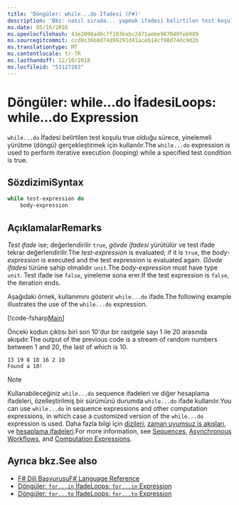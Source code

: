 ```yaml
---
title: 'Döngüler: while...do İfadesi (F#)'
description: 'Bkz: nasıl sırada... yapmak ifadesi belirtilen test koşulu true olduğu sürece, yinelemeli yürütme (döngü) gerçekleştirmek için kullanılır.'
ms.date: 05/16/2016
ms.openlocfilehash: 43e2098ad6c7f103babc2471aebe987040feb989
ms.sourcegitcommit: ccd8c36b0d74d99291d41aceb14cf98d74dc9d2b
ms.translationtype: MT
ms.contentlocale: tr-TR
ms.lasthandoff: 12/10/2018
ms.locfileid: "53127283"
---
```

# <a name="loops-whiledo-expression"></a><span data-ttu-id="bd1df-103">Döngüler: while...do İfadesi</span><span class="sxs-lookup"><span data-stu-id="bd1df-103">Loops: while...do Expression</span></span>

<span data-ttu-id="bd1df-104">`while...do` İfadesi belirtilen test koşulu true olduğu sürece, yinelemeli yürütme (döngü) gerçekleştirmek için kullanılır.</span><span class="sxs-lookup"><span data-stu-id="bd1df-104">The `while...do` expression is used to perform iterative execution (looping) while a specified test condition is true.</span></span>

## <a name="syntax"></a><span data-ttu-id="bd1df-105">Sözdizimi</span><span class="sxs-lookup"><span data-stu-id="bd1df-105">Syntax</span></span>

```fsharp
while test-expression do
    body-expression
```

## <a name="remarks"></a><span data-ttu-id="bd1df-106">Açıklamalar</span><span class="sxs-lookup"><span data-stu-id="bd1df-106">Remarks</span></span>

<span data-ttu-id="bd1df-107">*Test ifade* ise; değerlendirilir `true`, *gövde ifadesi* yürütülür ve test ifade tekrar değerlendirilir.</span><span class="sxs-lookup"><span data-stu-id="bd1df-107">The *test-expression* is evaluated; if it is `true`, the *body-expression* is executed and the test expression is evaluated again.</span></span> <span data-ttu-id="bd1df-108">*Gövde ifadesi* türüne sahip olmalıdır `unit`.</span><span class="sxs-lookup"><span data-stu-id="bd1df-108">The *body-expression* must have type `unit`.</span></span> <span data-ttu-id="bd1df-109">Test ifade ise `false`, yineleme sona erer.</span><span class="sxs-lookup"><span data-stu-id="bd1df-109">If the test expression is `false`, the iteration ends.</span></span>

<span data-ttu-id="bd1df-110">Aşağıdaki örnek, kullanımını gösterir `while...do` ifade.</span><span class="sxs-lookup"><span data-stu-id="bd1df-110">The following example illustrates the use of the `while...do` expression.</span></span>

[!code-fsharp[Main](../../../samples/snippets/fsharp/lang-ref-2/snippet5301.fs)]

<span data-ttu-id="bd1df-111">Önceki kodun çıktısı biri son 10'dur bir rastgele sayı 1 ile 20 arasında akışıdır.</span><span class="sxs-lookup"><span data-stu-id="bd1df-111">The output of the previous code is a stream of random numbers between 1 and 20, the last of which is 10.</span></span>

```
13 19 8 18 16 2 10
Found a 10!
```

> [!NOTE]
> <span data-ttu-id="bd1df-112">Kullanabileceğiniz `while...do` sequence ifadeleri ve diğer hesaplama ifadeleri, özelleştirilmiş bir sürümünü durumda `while...do` ifade kullanılır.</span><span class="sxs-lookup"><span data-stu-id="bd1df-112">You can use `while...do` in sequence expressions and other computation expressions, in which case a customized version of the `while...do` expression is used.</span></span> <span data-ttu-id="bd1df-113">Daha fazla bilgi için [dizileri](sequences.md), [zaman uyumsuz iş akışları](asynchronous-workflows.md), ve [hesaplama ifadeleri](computation-expressions.md).</span><span class="sxs-lookup"><span data-stu-id="bd1df-113">For more information, see [Sequences](sequences.md), [Asynchronous Workflows](asynchronous-workflows.md), and [Computation Expressions](computation-expressions.md).</span></span>

## <a name="see-also"></a><span data-ttu-id="bd1df-114">Ayrıca bkz.</span><span class="sxs-lookup"><span data-stu-id="bd1df-114">See also</span></span>

- [<span data-ttu-id="bd1df-115">F# Dili Başvurusu</span><span class="sxs-lookup"><span data-stu-id="bd1df-115">F# Language Reference</span></span>](index.md)
- [<span data-ttu-id="bd1df-116">Döngüler: `for...in` İfade</span><span class="sxs-lookup"><span data-stu-id="bd1df-116">Loops: `for...in` Expression</span></span>](loops-for-in-expression.md)
- [<span data-ttu-id="bd1df-117">Döngüler: `for...to` İfade</span><span class="sxs-lookup"><span data-stu-id="bd1df-117">Loops: `for...to` Expression</span></span>](loops-for-to-expression.md)
